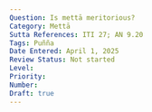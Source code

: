 ```yaml
---
Question: Is mettā meritorious?
Category: Mettā
Sutta References: ITI 27; AN 9.20
Tags: Puñña
Date Entered: April 1, 2025
Review Status: Not started
Level: 
Priority: 
Number: 
Draft: true
---
```


